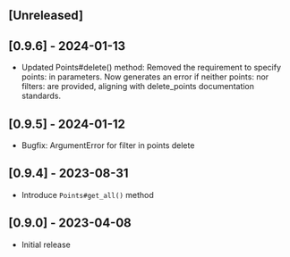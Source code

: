 ## [Unreleased]

## [0.9.6] - 2024-01-13
- Updated Points#delete() method: Removed the requirement to specify points: in parameters. Now generates an error if neither points: nor filters: are provided, aligning with delete_points documentation standards.

## [0.9.5] - 2024-01-12
- Bugfix: ArgumentError for filter in points delete 
## [0.9.4] - 2023-08-31
- Introduce `Points#get_all()` method

## [0.9.0] - 2023-04-08

- Initial release
